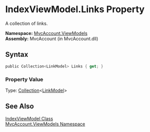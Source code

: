 IndexViewModel.Links Property
=============================
A collection of links.

**Namespace:** [MvcAccount.ViewModels][1]  
**Assembly:** MvcAccount (in MvcAccount.dll)

Syntax
------

```csharp
public Collection<LinkModel> Links { get; }
```

### Property Value
Type: [Collection][2]&lt;[LinkModel][3]>

See Also
--------
[IndexViewModel Class][4]  
[MvcAccount.ViewModels Namespace][1]  

[1]: ../README.md
[2]: http://msdn2.microsoft.com/en-us/library/ms132397
[3]: ../LinkModel/README.md
[4]: README.md